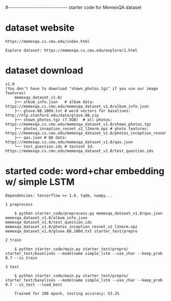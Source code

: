 #----------------------------- starter code for MemexQA dataset


# dataset website
	https://memexqa.cs.cmu.edu/index.html

	Explore dataset: https://memexqa.cs.cmu.edu/explore/1.html

# dataset download
	v1.0
	(You don't have to download "shown_photos.tgz" if you use our image features)
		memexqa_dataset_v1.0/
		├── album_info.json   # album data: https://memexqa.cs.cmu.edu/memexqa_dataset_v1.0/album_info.json
		├── glove.6B.100d.txt # word vectors for baselines:  http://nlp.stanford.edu/data/glove.6B.zip
		├── shown_photos.tgz (7.5GB)  # all photos: https://memexqa.cs.cmu.edu/memexqa_dataset_v1.0/shown_photos.tgz
		├── photos_inception_resnet_v2_l2norm.npz # photo features: https://memexqa.cs.cmu.edu/memexqa_dataset_v1.0/photos_inception_resnet_v2_l2norm.npz
		├── qas.json # QA data: https://memexqa.cs.cmu.edu/memexqa_dataset_v1.0/qas.json
		└── test_question.ids # testset Id: https://memexqa.cs.cmu.edu/memexqa_dataset_v1.0/test_question.ids


# started code: word+char embedding w/ simple LSTM
	Dependencies: tensorflow >= 1.0, tqdm, numpy...

	1 preprocess

		$ python starter_code/preprocess.py memexqa_dataset_v1.0/qas.json memexqa_dataset_v1.0/album_info.json memexqa_dataset_v1.0/test_question.ids memexqa_dataset_v1.0/photos_inception_resnet_v2_l2norm.npz memexqa_dataset_v1.0/glove.6B.100d.txt starter_test/prepro

	2 train

		$ python starter_code/main.py starter_test/prepro/ starter_test/baselines --modelname simple_lstm --use_char --keep_prob 0.7 --is_train

	3 test

		$ python starter_code/main.py starter_test/prepro/ starter_test/baselines --modelname simple_lstm --use_char --keep_prob 0.7 --is_test --load_best

		Trained for 100 epoch, testing accuracy: 53.2%